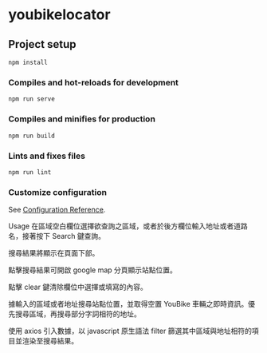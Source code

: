 # youbikelocator

## Project setup
```
npm install
```

### Compiles and hot-reloads for development
```
npm run serve
```

### Compiles and minifies for production
```
npm run build
```

### Lints and fixes files
```
npm run lint
```

### Customize configuration
See [Configuration Reference](https://cli.vuejs.org/config/).


Usage
在區域空白欄位選擇欲查詢之區域，或者於後方欄位輸入地址或者道路名，接著按下 Search 鍵查詢。

搜尋結果將顯示在頁面下部。

點擊搜尋結果可開啟 google map 分頁顯示站點位置。

點擊 clear 鍵清除欄位中選擇或填寫的內容。



據輸入的區域或者地址搜尋站點位置，並取得空置 YouBike 車輛之即時資訊。優先搜尋區域，再搜尋部分字詞相符的地址。

使用 axios 引入數據，以 javascript 原生語法 filter 篩選其中區域與地址相符的項目並渲染至搜尋結果。
